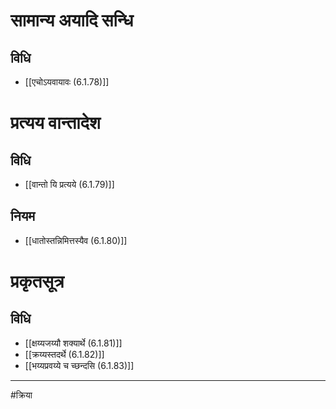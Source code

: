 # सामान्य अयादि सन्धि

## विधि

- [[एचोऽयवायावः (6.1.78)]]

# प्रत्यय वान्तादेश

## विधि

- [[वान्तो यि प्रत्यये (6.1.79)]]

## नियम

- [[धातोस्तन्निमित्तस्यैव (6.1.80)]]

# प्रकृतसूत्र

## विधि

- [[क्षय्यजय्यौ शक्यार्थे (6.1.81)]]
- [[क्रय्यस्तदर्थे (6.1.82)]]
- [[भय्यप्रवय्ये च च्छन्दसि (6.1.83)]]

---

#क्रिया 